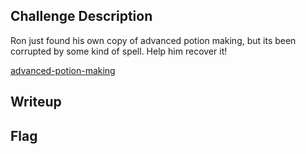 ## Challenge Description
Ron just found his own copy of advanced potion making, but its been corrupted by some kind of spell. Help him recover it!

[advanced-potion-making](advanced-potion-making)

## Writeup

## Flag
